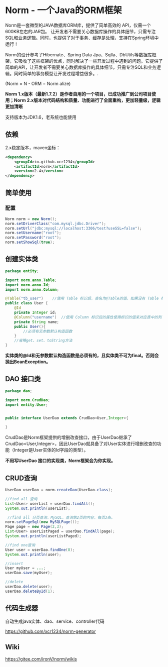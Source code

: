 # Norm - 一个Java的ORM框架

Norm是一套微型的JAVA数据库ORM库，提供了简单高效的 API，仅需一个600KB左右的JAR包。 让开发者不需要关心数据库操作的具体细节，只需专注SQL和业务逻辑。同时，也提供了对于事务、缓存是处理，支持在Spring环境中运行！

Norm的设计参考了Hibernate、Spring Data Jpa、Sqlla、DbUtils等数据库框架，它吸收了这些框架的优点，同时解决了一些开发过程中遇到的问题。它提供了简单的API，让开发者不需要关心数据库操作的具体细节，只需专注SQL和业务逻辑。同时简单的事务模型让开发过程增益很多。.

(Norm = N - ORM = Norm alize) 

 **Norm 1.x版本（最新1.7.2）是作者自用的一个项目，已成功推广到公司项目使用；Norm 2.x版本对代码结构和质量、功能进行了全面重构，更加轻量级，逻辑更加清晰** 

支持版本为JDK1.6，老系统也能使用

## 依赖

2.x稳定版本，maven坐标：

```xml
<dependency>
    <groupId>io.github.xcr1234</groupId>
    <artifactId>norm</artifactId>
    <version>2.4</version>
</dependency>
```


## 简单使用

### 配置

```java
Norm norm = new Norm();
norm.setDriverClass("com.mysql.jdbc.Driver"); 
norm.setUrl("jdbc:mysql://localhost:3306/test?useSSL=false");
norm.setUsername("root");
norm.setPassword("root");
norm.setShowSql(true);
```

## 创建实体类


```java
package entity;

import norm.anno.Table;
import norm.anno.Id;
import norm.anno.Column;

@Table("tb_user")    //使用 Table 标识后，表名为@Table的值，如果没有 Table 标识，默认是类名）。
public class User {
    @Id
    private Integer id;
    @Column("username")  //使用 Column 标识后的属性使用标识的值来对应表中的列
    private String name;
    public User(){
        //必须有无参数默认构造函数
    }
    //省略get、set、toString方法
}
```

**实体类的@Id和无参数默认构造函数是必须有的，且实体类不可为final。否则会抛出BeanException。** 

## DAO 接口类

```java
package dao;

import norm.CrudDao;
import entity.User;


public interface UserDao extends CrudDao<User,Integer>{

}
```


CrudDao是Norm框架提供的增删改查接口，由于UserDao继承了CrudDao<User,Integer>，因此UserDao就具备了对User实体进行增删改查的功能（Integer是User实体的Id字段的类型）。

 **不用写UserDao 接口的实现类，Norm框架会为你实现。** 

## CRUD查询

```java
UserDao userDao = norm.createDao(UserDao.class);

//find all 查询
List<User> userList = userDao.findAll();
System.out.println(userList);

 //find all 分页查询，MySQL，查询第2页的内容，每页3条。
norm.setPageSql(new MySQLPage());
Page page = new Page(2,3);
List<User> userListPaged = userDao.findAll(page);
System.out.println(userListPaged);

//find one查询
User user = userDao.findOne(8);
System.out.println(user);

//insert
User myUser = ...;
userDao.save(myUser);

//delete
userDao.delete(user);
userDao.deleteById(1);
```

## 代码生成器

自动生成java实体、dao、service、controller代码

https://github.com/xcr1234/norm-generator

## Wiki

https://gitee.com/ironV/norm/wikis

